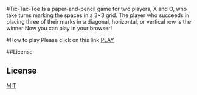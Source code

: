 #Tic-Tac-Toe
 Is a paper-and-pencil game for two players, X and O, who take turns marking the spaces in a 3×3 grid.
 The player who succeeds in placing three of their marks in a diagonal, horizontal, or vertical row is the winner
 Now you can play in your browser!

 #How to play
 Please click on this link [PLAY](https://andreyoch.github.io/tic-tac-toe/)

 ##License
 ## License
 [MIT](https://choosealicense.com/licenses/mit/)